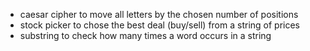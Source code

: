 - caesar cipher to move all letters by the chosen number of positions
- stock picker to chose the best deal (buy/sell) from a string of prices
- substring to check how many times a word occurs in a string










